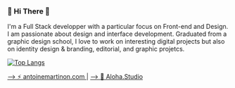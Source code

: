 ### 🍍 Hi There 👋

I'm a Full Stack developper with a particular focus on Front-end and Design. 
I am passionate about design and interface development. Graduated from a graphic design school, I love to work on interesting digital projects but also on identity design & branding, editorial, and graphic projetcs.  

[![Top Langs](https://github-readme-stats.vercel.app/api/top-langs/?username=Nonimart&layout=compact&theme=dracula)](https://github.com/anuraghazra/github-readme-stats)


[ ⟶ ⚡ antoinemartinon.com ](http://www.antoinemartinon.com/)  |    [⟶ 🍍 Aloha.Studio ](https://aloha.studio/) 




<!--
**Nonimart/Nonimart** is a ✨ _special_ ✨ repository because its `README.md` (this file) appears on your GitHub profile.

Here are some ideas to get you started:

- 🔭 I’m currently working on ...
- 🌱 I’m currently learning ...
- 👯 I’m looking to collaborate on ...
- 🤔 I’m looking for help with ...
- 💬 Ask me about ...
- 📫 How to reach me: ...
- 😄 Pronouns: ...
- ⚡ Fun fact: ...
-->
